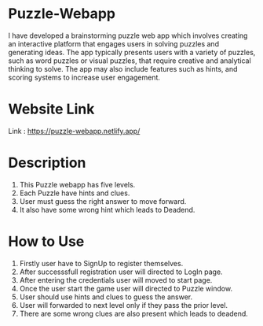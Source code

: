 # Puzzle-Webapp
I have developed a brainstorming puzzle web app which involves creating an interactive platform that engages users in solving puzzles and generating ideas. 
The app typically presents users with a variety of puzzles, such as word puzzles or visual puzzles, that require creative and analytical thinking to solve. 
The app may also include features such as hints, and scoring systems to increase user engagement.


# Website Link 
Link : https://puzzle-webapp.netlify.app/

# Description
1. This Puzzle webapp has five levels.  
2. Each Puzzle have hints and clues.   
3. User must guess the right answer to move forward.   
4. It also have some wrong hint which leads to Deadend.   

# How to Use 
1. Firstly user have to SignUp to register themselves.
2. After successsfull registration user will directed to LogIn page.     
3. After entering the credentials user will moved to start page.    
4. Once the user start the game user will directed to Puzzle window.  
5. User should use hints and clues to guess the answer.  
6. User will forwarded to next level only if they pass the prior level.
7. There are some wrong clues are also present which leads to deadend.
